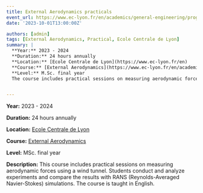 ```yaml
---
title: External Aerodynamics practicals
event_url: https://www.ec-lyon.fr/en/academics/general-engineering/programme-formation/parcours-electif/optional-courses-curriculum?cours=2858519
date: '2023-10-01T13:00:00Z'

authors: [admin]
tags: [External Aerodynamics, Practical, Ecole Centrale de Lyon]
summary: |
  **Year:** 2023 - 2024  
  **Duration:** 24 hours annually  
  **Location:** [Ecole Centrale de Lyon](https://www.ec-lyon.fr/en)  
  **Course:** [External Aerodynamics](https://www.ec-lyon.fr/en/academics/general-engineering/programme-formation/parcours-electif/optional-courses-curriculum?cours=2858519)  
  **Level:** M.Sc. final year  
  The course includes practical sessions on measuring aerodynamic forces in a wind tunnel. Students design and conduct experiments, analyze the results, and compare them with RANS (Reynolds-Averaged Navier-Stokes) simulations. Instruction is conducted in English.


---
```

**Year:** 2023 - 2024

**Duration:** 24 hours annually

**Location:** [Ecole Centrale de Lyon](https://www.ec-lyon.fr/en)

**Course:** [External Aerodynamics](https://www.ec-lyon.fr/en/academics/general-engineering/programme-formation/parcours-electif/optional-courses-curriculum?cours=2858519)

**Level:** MSc. final year

**Description:** This course includes practical sessions on measuring aerodynamic forces using a wind tunnel. Students conduct and analyze experiments and compare the results with RANS (Reynolds-Averaged Navier-Stokes) simulations. The course is taught in English.
